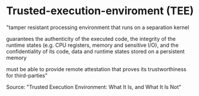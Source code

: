 # Trusted-execution-enviroment (TEE)

"tamper resistant processing environment that runs on a separation
kernel

guarantees the authenticity of the executed code, the
integrity of the runtime states (e.g. CPU registers, memory
and sensitive I/O), and the confidentiality of its code, data
and runtime states stored on a persistent memory

must be able to provide remote attestation that proves its
trustworthiness for third-parties"

Source: "Trusted Execution Environment: What It Is, and What It Is Not"
